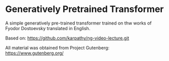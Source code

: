 # Generatively Pretrained Transformer

A simple generatively pre-trained transformer trained on thw works of Fyodor Dostoevsky translated in English.

Based on: https://github.com/karpathy/ng-video-lecture.git

All material was obtained from Project Gutenberg: https://www.gutenberg.org/

